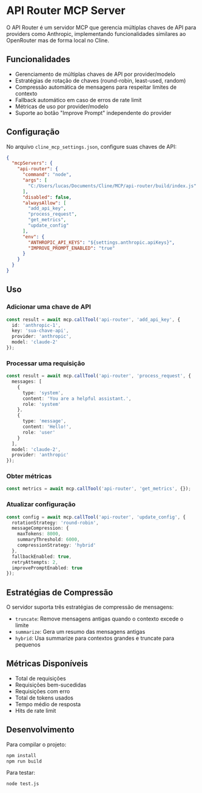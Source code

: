 # API Router MCP Server

O API Router é um servidor MCP que gerencia múltiplas chaves de API para providers como Anthropic, implementando funcionalidades similares ao OpenRouter mas de forma local no Cline.

## Funcionalidades

- Gerenciamento de múltiplas chaves de API por provider/modelo
- Estratégias de rotação de chaves (round-robin, least-used, random)
- Compressão automática de mensagens para respeitar limites de contexto
- Fallback automático em caso de erros de rate limit
- Métricas de uso por provider/modelo
- Suporte ao botão "Improve Prompt" independente do provider

## Configuração

No arquivo `cline_mcp_settings.json`, configure suas chaves de API:

```json
{
  "mcpServers": {
    "api-router": {
      "command": "node",
      "args": [
        "C:/Users/lucas/Documents/Cline/MCP/api-router/build/index.js"
      ],
      "disabled": false,
      "alwaysAllow": [
        "add_api_key",
        "process_request",
        "get_metrics",
        "update_config"
      ],
      "env": {
        "ANTHROPIC_API_KEYS": "${settings.anthropic.apiKeys}",
        "IMPROVE_PROMPT_ENABLED": "true"
      }
    }
  }
}
```

## Uso

### Adicionar uma chave de API

```typescript
const result = await mcp.callTool('api-router', 'add_api_key', {
  id: 'anthropic-1',
  key: 'sua-chave-api',
  provider: 'anthropic',
  model: 'claude-2'
});
```

### Processar uma requisição

```typescript
const result = await mcp.callTool('api-router', 'process_request', {
  messages: [
    {
      type: 'system',
      content: 'You are a helpful assistant.',
      role: 'system'
    },
    {
      type: 'message',
      content: 'Hello!',
      role: 'user'
    }
  ],
  model: 'claude-2',
  provider: 'anthropic'
});
```

### Obter métricas

```typescript
const metrics = await mcp.callTool('api-router', 'get_metrics', {});
```

### Atualizar configuração

```typescript
const config = await mcp.callTool('api-router', 'update_config', {
  rotationStrategy: 'round-robin',
  messageCompression: {
    maxTokens: 8000,
    summaryThreshold: 6000,
    compressionStrategy: 'hybrid'
  },
  fallbackEnabled: true,
  retryAttempts: 2,
  improvePromptEnabled: true
});
```

## Estratégias de Compressão

O servidor suporta três estratégias de compressão de mensagens:

- `truncate`: Remove mensagens antigas quando o contexto excede o limite
- `summarize`: Gera um resumo das mensagens antigas
- `hybrid`: Usa summarize para contextos grandes e truncate para pequenos

## Métricas Disponíveis

- Total de requisições
- Requisições bem-sucedidas
- Requisições com erro
- Total de tokens usados
- Tempo médio de resposta
- Hits de rate limit

## Desenvolvimento

Para compilar o projeto:

```bash
npm install
npm run build
```

Para testar:

```bash
node test.js